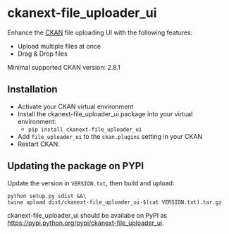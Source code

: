 # ckanext-file_uploader_ui

Enhance the [CKAN]() file uploading UI with the following features:

* Upload multiple files at once
* Drag & Drop files

Minimal supported CKAN version: 2.8.1

## Installation

* Activate your CKAN virtual environment
* Install the ckanext-file_uploader_ui package into your virtual environment:
  * `pip install ckanext-file_uploader_ui`
* Add ``file_uploader_ui`` to the ``ckan.plugins`` setting in your CKAN
* Restart CKAN.

## Updating the package on PYPI

Update the version in `VERSION.txt`, then build and upload:

```
python setup.py sdist &&\
twine upload dist/ckanext-file_uploader_ui-$(cat VERSION.txt).tar.gz
```

ckanext-file_uploader_ui should be availabe on PyPI as https://pypi.python.org/pypi/ckanext-file_uploader_ui.
